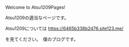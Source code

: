 Welcome to Atsu1209Pages!

Atsu1209の適当なページです。

Atsu1209については
https://6465b338b2d76.site123.me/

を見てください。　僕のブログです。
